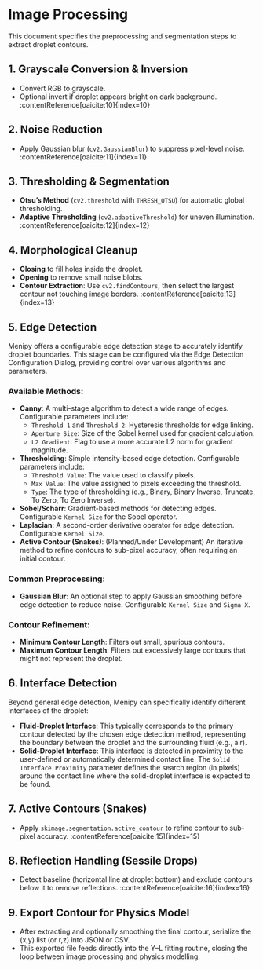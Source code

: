 # Image Processing

This document specifies the preprocessing and segmentation steps to extract droplet contours.

## 1. Grayscale Conversion & Inversion

- Convert RGB to grayscale.  
- Optional invert if droplet appears bright on dark background. :contentReference[oaicite:10]{index=10}

## 2. Noise Reduction

- Apply Gaussian blur (`cv2.GaussianBlur`) to suppress pixel-level noise. :contentReference[oaicite:11]{index=11}

## 3. Thresholding & Segmentation

- **Otsu’s Method** (`cv2.threshold` with `THRESH_OTSU`) for automatic global thresholding.  
- **Adaptive Thresholding** (`cv2.adaptiveThreshold`) for uneven illumination. :contentReference[oaicite:12]{index=12}

## 4. Morphological Cleanup

- **Closing** to fill holes inside the droplet.  
- **Opening** to remove small noise blobs.  
- **Contour Extraction**: Use `cv2.findContours`, then select the largest contour not touching image borders. :contentReference[oaicite:13]{index=13}

## 5. Edge Detection

Menipy offers a configurable edge detection stage to accurately identify droplet boundaries. This stage can be configured via the Edge Detection Configuration Dialog, providing control over various algorithms and parameters.

### Available Methods:

-   **Canny**: A multi-stage algorithm to detect a wide range of edges. Configurable parameters include:
    *   `Threshold 1` and `Threshold 2`: Hysteresis thresholds for edge linking.
    *   `Aperture Size`: Size of the Sobel kernel used for gradient calculation.
    *   `L2 Gradient`: Flag to use a more accurate L2 norm for gradient magnitude.
-   **Thresholding**: Simple intensity-based edge detection. Configurable parameters include:
    *   `Threshold Value`: The value used to classify pixels.
    *   `Max Value`: The value assigned to pixels exceeding the threshold.
    *   `Type`: The type of thresholding (e.g., Binary, Binary Inverse, Truncate, To Zero, To Zero Inverse).
-   **Sobel/Scharr**: Gradient-based methods for detecting edges. Configurable `Kernel Size` for the Sobel operator.
-   **Laplacian**: A second-order derivative operator for edge detection. Configurable `Kernel Size`.
-   **Active Contour (Snakes)**: (Planned/Under Development) An iterative method to refine contours to sub-pixel accuracy, often requiring an initial contour.

### Common Preprocessing:

-   **Gaussian Blur**: An optional step to apply Gaussian smoothing before edge detection to reduce noise. Configurable `Kernel Size` and `Sigma X`.

### Contour Refinement:

-   **Minimum Contour Length**: Filters out small, spurious contours.
-   **Maximum Contour Length**: Filters out excessively large contours that might not represent the droplet.

## 6. Interface Detection

Beyond general edge detection, Menipy can specifically identify different interfaces of the droplet:

-   **Fluid-Droplet Interface**: This typically corresponds to the primary contour detected by the chosen edge detection method, representing the boundary between the droplet and the surrounding fluid (e.g., air).
-   **Solid-Droplet Interface**: This interface is detected in proximity to the user-defined or automatically determined contact line. The `Solid Interface Proximity` parameter defines the search region (in pixels) around the contact line where the solid-droplet interface is expected to be found.

## 7. Active Contours (Snakes)

- Apply `skimage.segmentation.active_contour` to refine contour to sub-pixel accuracy. :contentReference[oaicite:15]{index=15}

## 8. Reflection Handling (Sessile Drops)

- Detect baseline (horizontal line at droplet bottom) and exclude contours below it to remove reflections. :contentReference[oaicite:16]{index=16}


## 9. Export Contour for Physics Model

- After extracting and optionally smoothing the final contour, serialize the (x,y) list (or r,z) into JSON or CSV.  
- This exported file feeds directly into the Y–L fitting routine, closing the loop between image processing and physics modelling.
